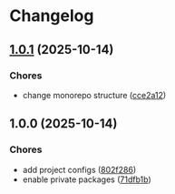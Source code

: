 # Changelog

## [1.0.1](https://github.com/ramadantu/budget-app/compare/backend-v1.0.0...backend-v1.0.1) (2025-10-14)


### Chores

* change monorepo structure ([cce2a12](https://github.com/ramadantu/budget-app/commit/cce2a122dd8e03b178157da9d69435f77a2ecac5))

## 1.0.0 (2025-10-14)


### Chores

* add project configs ([802f286](https://github.com/ramadantu/budget-app/commit/802f28657af15370015658d8454fa7689db82e87))
* enable private packages ([71dfb1b](https://github.com/ramadantu/budget-app/commit/71dfb1b050e66dc9cd8d79c06f838aebc0fe5286))
